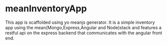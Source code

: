# meanInventoryApp
This app is scaffolded using yo meanjs generator. It is a simple inventory app using the mean(Mongo,Express,Angular and Node)stack and features a restful api on the express backend that communicates with the angular front end.
